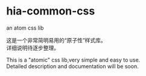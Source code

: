 # hia-common-css
an atom css lib

这是一个非常简明易用的“原子性”样式库。\
详细说明待逐步整理。

This is a "atomic" css lib,very simple and easy to use.\
Detailed description and documentation will be soon.